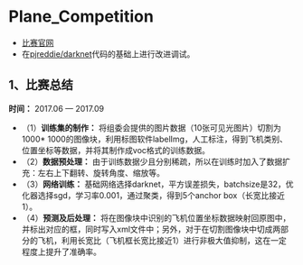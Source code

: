 # Plane_Competition
* [比赛官网](http://sw.chreos.org/Home)
* 在[pjreddie/darknet](https://github.com/pjreddie/darknet)代码的基础上进行改进调试。   
## 1、比赛总结
**时间：** 2017.06 — 2017.09
* （1）**训练集的制作：** 将组委会提供的图片数据（10张可见光图片）切割为1000* 1000的图像块，利用标图软件labelImg，人工标注，得到飞机类别、位置坐标等数据，并将其制作成voc格式的训练数据。
* （2）**数据预处理：** 由于训练数据少且分别稀疏，所以在训练时加入了数据扩充：左右上下翻转、旋转角度、缩放等。
* （3）**网络训练：** 基础网络选择darknet，平方误差损失，batchsize是32，优化器选择sgd，学习率0.001，通过聚类，得到5个anchor box（长宽比接近1）。
* （4）**预测及后处理：** 将在图像块中识别的飞机位置坐标数据映射回原图中，并标出对应的框，同时写入xml文件中；另外，对于在切割图像块中切成两部分的飞机，利用长宽比（飞机框长宽比接近1）进行非极大值抑制，这在一定程度上提升了准确率。

